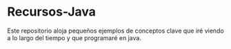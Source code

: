 # Recursos-Java
Este repositorio aloja pequeños ejemplos de conceptos clave que iré viendo a lo largo del tiempo y que programaré en java.

